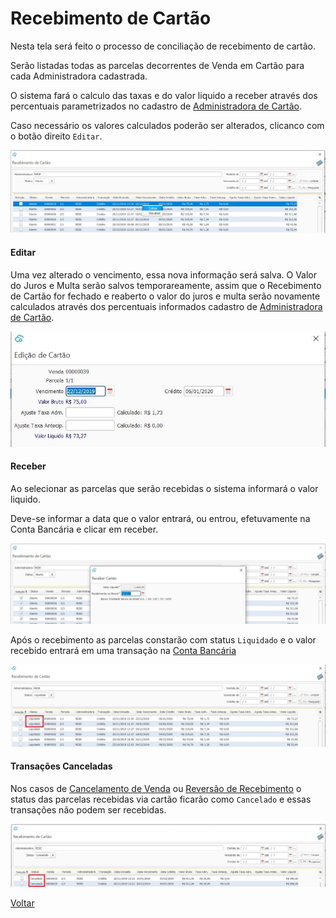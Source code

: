 # Recebimento de Cartão

Nesta tela será feito o processo de conciliação de recebimento de cartão.

Serão listadas todas as parcelas decorrentes de Venda em Cartão para cada Administradora  cadastrada.

O sistema fará o calculo das taxas e do valor liquido a receber através dos percentuais parametrizados no cadastro de [Administradora de Cartão](financeiro_administradora_cartao.md).

Caso necessário os valores calculados poderão ser alterados, clicanco com o botão direito `Editar`.

![](images/financeiro_recebimento_cartao.jpg)



#### Editar

Uma vez alterado o vencimento, essa nova informação será salva. O Valor do Juros e Multa serão salvos temporareamente, assim que o Recebimento de Cartão for fechado e reaberto o valor do juros e multa serão novamente calculados através dos percentuais informados cadastro de [Administradora de Cartão](financeiro_administradora_cartao.md).



![](images/financeiro_recebimento_cartao_editar.jpg)



#### Receber

Ao selecionar as parcelas que serão recebidas o sistema informará o valor liquido. 

Deve-se informar a data que o valor entrará, ou entrou, efetuvamente na Conta Bancária e clicar em receber. 

![](images/financeiro_recebimento_cartao_receber.jpg)



 Após o recebimento as parcelas constarão com status `Liquidado` e o valor recebido entrará em uma transação na [Conta Bancária](financeiro_conta_bancaria.md)

![](images/financeiro_recebimento_cartao_liquidado.jpg)



#### Transações Canceladas

Nos casos de [Cancelamento de Venda](venda_cancelamento.md) ou [Reversão de Recebimento](financeiro_contas_receber.md#reversao) o status das parcelas recebidas via cartão ficarão como `Cancelado` e essas transações não podem ser recebidas.



![](images/financeiro_recebimento_cartao_cancelado.jpg)



[Voltar](financeiro.md)

